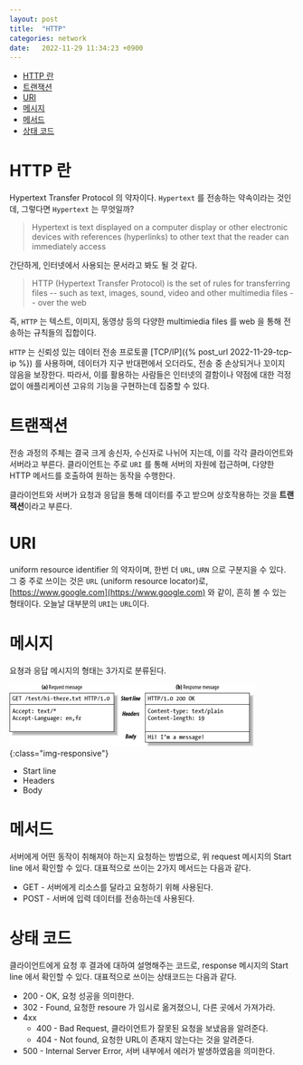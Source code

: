 ```yaml
---
layout: post
title:  "HTTP"
categories: network
date:   2022-11-29 11:34:23 +0900
---
```


- [HTTP 란](#http-란)
- [트랜잭션](#트랜잭션)
- [URI](#uri)
- [메시지](#메시지)
- [메서드](#메서드)
- [상태 코드](#상태-코드)


#  HTTP 란

 Hypertext Transfer Protocol 의 약자이다. `Hypertext` 를 전송하는 약속이라는 것인데, 그렇다면 `Hypertext` 는 무엇일까?


> Hypertext is text displayed on a computer display or other electronic devices with references (hyperlinks) to other text that the reader can immediately access

간단하게, 인터넷에서 사용되는 문서라고 봐도 될 것 같다. 

> HTTP (Hypertext Transfer Protocol) is the set of rules for transferring files -- such as text, images, sound, video and other multimedia files -- over the web

즉, `HTTP` 는 텍스트, 이미지, 동영상 등의 다양한 multimiedia files 를 web 을 통해 전송하는 규칙들의 집합이다.

 `HTTP` 는 신뢰성 있는 데이터 전송 프로토콜 [TCP/IP]({% post_url 2022-11-29-tcp-ip %}) 를 사용하며, 데이터가 지구 반대편에서 오더라도, 전송 중 손상되거나 꼬이지 않음을 보장한다. 따라서, 이를 활용하는 사람들은 인터넷의 결함이나 약점에 대한 걱정없이 애플리케이션 고유의 기능을 구현하는데 집중할 수 있다.


# 트랜잭션

 전송 과정의 주체는 결국 크게 송신자, 수신자로 나뉘어 지는데, 이를 각각 클라이언트와 서버라고 부른다. 클라이언트는 주로 `URI` 를 통해 서버의 자원에 접근하며, 다양한 HTTP 메서드를 호출하여 원하는 동작을 수행한다.
  
 클라이언트와 서버가 요청과 응답을 통해 데이터를 주고 받으며 상호작용하는 것을 **트랜잭션**이라고 부른다. 

# URI

uniform resource identifier 의 약자이며, 한번 더 `URL`, `URN` 으로 구분지을 수 있다. 그 중 주로 쓰이는  것은 `URL` (uniform resource locator)로, [https://www.google.com](https://www.google.com) 와 같이, 흔히 볼 수 있는 형태이다. 오늘날 대부분의 `URI`는 `URL`이다.

# 메시지

요쳥과 응답 메시지의 형태는 3가지로 분류된다.


![httpMessage](/asset/images/httpMessage.png){:class="img-responsive"}

- Start line 
- Headers 
- Body


# 메서드

서버에게 어떤 동작이 취해져야 하는지 요청하는 방법으로, 위 request 메시지의 Start line 에서 확인할 수 있다. 대표적으로 쓰이는 2가지 메서드는 다음과 같다.

- GET - 서버에게 리소스를 달라고 요청하기 위해 사용된다.
- POST - 서버에 입력 데이터를 전송하는데 사용된다.

# 상태 코드

클라이언트에게 요청 후 결과에 대하여 설명해주는 코드로, response 메시지의 Start line 에서 확인할 수 있다. 대표적으로 쓰이는 상태코드는 다음과 같다.

- 200 - OK, 요청 성공을 의미한다.
- 302 - Found, 요청한 resoure 가 임시로 옮겨졌으니, 다른 곳에서 가져가라. 
- 4xx
  - 400 - Bad Request, 클라이언트가 잘못된 요청을 보냈음을 알려준다.
  - 404 - Not found, 요청한 URL이 존재지 않는다는 것을 알려준다.
- 500 - Internal Server Error, 서버 내부에서 에러가 발생하였음을 의미한다.
